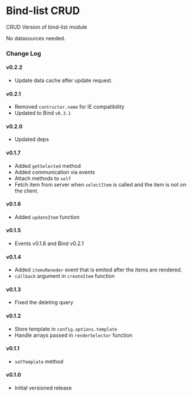 Bind-list CRUD
==============

CRUD Version of bind-list module

No datasources needed.

### Change Log

#### v0.2.2
 - Update data cache after update request.

#### v0.2.1
 - Removed `contructor.name` for IE compatibility
 - Updated to Bind `v0.3.1`

#### v0.2.0
 - Updated deps

#### v0.1.7
 - Added `getSelected` method
 - Added communication via events
 - Attach methods to `self`
 - Fetch item from server when `selectItem` is called and the item is not on the client.

#### v0.1.6
 - Added `updateItem` function

#### v0.1.5
 - Events v0.1.8 and Bind v0.2.1

#### v0.1.4
 - Added `itemsReneder` event that is emited after the items are rendered.
 - `callback` argument in `createItem` function

#### v0.1.3
 - Fixed the deleting query

#### v0.1.2
 - Store template in `config.options.template`
 - Handle arrays passed in `renderSelector` function

#### v0.1.1
 - `setTemplate` method

#### v0.1.0
 - Initial versioned release
